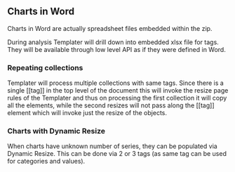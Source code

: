 ## Charts in Word

Charts in Word are actually spreadsheet files embedded within the zip.

During analysis Templater will drill down into embedded xlsx file for tags. 
They will be available through low level API as if they were defined in Word.

### Repeating collections

Templater will process multiple collections with same tags.
Since there is a single [[tag]] in the top level of the document this will invoke the resize page rules of the Templater and thus on processing the first collection it will copy all the elements,
while the second resizes will not pass along the [[tag]] element which will invoke just the resize of the objects.

### Charts with Dynamic Resize

When charts have unknown number of series, they can be populated via Dynamic Resize.
This can be done via 2 or 3 tags (as same tag can be used for categories and values).
